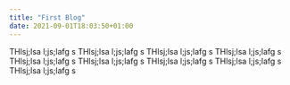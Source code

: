 ```yaml
---
title: "First Blog"
date: 2021-09-01T18:03:50+01:00
---
```


THlsj;lsa l;js;lafg s
THlsj;lsa l;js;lafg s
THlsj;lsa l;js;lafg s
THlsj;lsa l;js;lafg s
THlsj;lsa l;js;lafg s
THlsj;lsa l;js;lafg s
THlsj;lsa l;js;lafg s
THlsj;lsa l;js;lafg s
THlsj;lsa l;js;lafg s
